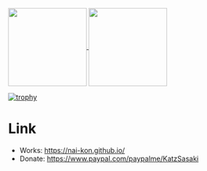 <a href="https://github-readme-stats.vercel.app/api?username=nai-kon&count_private=true&show_icons=true">
  <img height=160 align="center" src="https://github-readme-stats.vercel.app/api?username=nai-kon&count_private=true&show_icons=true&theme=dark" />
</a>
<a href="https://github-readme-stats.vercel.app/api/top-langs/?username=nai-kon&count_private=true&layout=compact">
  <img height=160 align="center" src="https://github-readme-stats.vercel.app/api/top-langs/?username=nai-kon&count_private=true&layout=compact&theme=dark" />
</a>

[![trophy](https://github-profile-trophy.vercel.app/?username=nai-kon&theme=onedark)](https://github.com/ryo-ma/github-profile-trophy)


# Link

* Works: https://nai-kon.github.io/
* Donate: https://www.paypal.com/paypalme/KatzSasaki